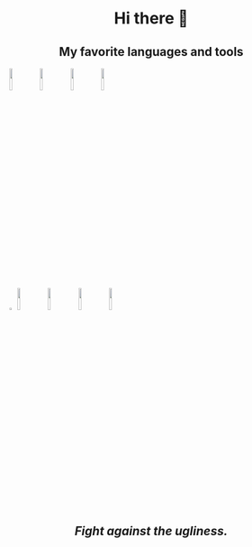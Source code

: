 <h1 align='center'> Hi there 👋</h1>

<h2 align='center'>My favorite languages and tools</i></h2>
<p align="center">

  
  <code><img width="10%" src="https://www.vectorlogo.zone/logos/java/java-ar21.svg"></code>
  <code><img width="10%" src="https://www.vectorlogo.zone/logos/python/python-horizontal.svg"></code>
  <code><img width="10%" src="https://www.vectorlogo.zone/logos/rust-lang/rust-lang-ar21.svg"></code>
  <code><img width="10%" src="https://www.vectorlogo.zone/logos/golang/golang-ar21.svg"></code>
  <br />
  <code><img width="2%" src="https://upload.vectorlogo.zone/logos/visualstudio_code/images/0aea25bb-27bb-427f-8d65-f999bf0cba67.svg"></code>
  <code><img width="10%" src="https://www.vectorlogo.zone/logos/jetbrains/jetbrains-ar21.svg"></code>
  <code><img width="10%" src="https://www.vectorlogo.zone/logos/git-scm/git-scm-ar21.svg"></code>
  <code><img width="10%" src="https://www.vectorlogo.zone/logos/docker/docker-ar21.svg"></code>
  <code><img width="10%" src="https://www.vectorlogo.zone/logos/gnu_bash/gnu_bash-ar21.svg"></code>
</p>

<h2 align='center'><i>Fight against the ugliness.</i></h2>


<!--
**porya-gohary/porya-gohary** is a ✨ _special_ ✨ repository because its `README.md` (this file) appears on your GitHub profile.

Here are some ideas to get you started:

- 🔭 I’m currently working on ...
- 🌱 I’m currently learning ...
- 👯 I’m looking to collaborate on ...
- 🤔 I’m looking for help with ...
- 💬 Ask me about ...
- 📫 How to reach me: ...
- 😄 Pronouns: ...
- ⚡ Fun fact: ...
-->

<!-- [![Top Langs](https://github-readme-stats.vercel.app/api/top-langs/?username=porya-gohary)](https://github.com/anuraghazra/github-readme-stats) -->
